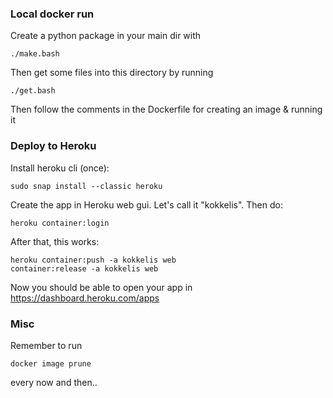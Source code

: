 ### Local docker run

Create a python package in your main dir with
```
./make.bash
```

Then get some files into this directory by running 
```
./get.bash
```

Then follow the comments in the Dockerfile for creating an image & running it

### Deploy to Heroku
Install heroku cli (once):
```
sudo snap install --classic heroku
```

Create the app in Heroku web gui.  Let's call it "kokkelis".  Then do:
```
heroku container:login
```

After that, this works:
```
heroku container:push -a kokkelis web
container:release -a kokkelis web
```

Now you should be able to open your app in https://dashboard.heroku.com/apps

### Misc
Remember to run 
```
docker image prune
```
every now and then..
